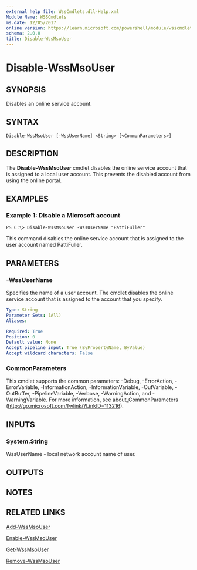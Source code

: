 ```yaml
---
external help file: WssCmdlets.dll-Help.xml
Module Name: WSSCmdlets
ms.date: 12/05/2017
online version: https://learn.microsoft.com/powershell/module/wsscmdlets/disable-wssmsouser?view=windowsserver2012r2-ps&wt.mc_id=ps-gethelp
schema: 2.0.0
title: Disable-WssMsoUser
---
```


# Disable-WssMsoUser

## SYNOPSIS
Disables an online service account.

## SYNTAX

```
Disable-WssMsoUser [-WssUserName] <String> [<CommonParameters>]
```

## DESCRIPTION
The **Disable-WssMsoUser** cmdlet disables the online service account that is assigned to a local user account.
This prevents the disabled account from using the online portal.

## EXAMPLES

### Example 1: Disable a Microsoft account
```
PS C:\> Disable-WssMsoUser -WssUserName "PattiFuller"
```

This command disables the online service account that is assigned to the user account named PattiFuller.

## PARAMETERS

### -WssUserName
Specifies the name of a user account.
The cmdlet disables the online service account that is assigned to the account that you specify.

```yaml
Type: String
Parameter Sets: (All)
Aliases: 

Required: True
Position: 0
Default value: None
Accept pipeline input: True (ByPropertyName, ByValue)
Accept wildcard characters: False
```

### CommonParameters
This cmdlet supports the common parameters: -Debug, -ErrorAction, -ErrorVariable, -InformationAction, -InformationVariable, -OutVariable, -OutBuffer, -PipelineVariable, -Verbose, -WarningAction, and -WarningVariable. For more information, see about_CommonParameters (http://go.microsoft.com/fwlink/?LinkID=113216).

## INPUTS

### System.String
WssUserName - local network account name of user.

## OUTPUTS

## NOTES

## RELATED LINKS

[Add-WssMsoUser](./Add-WssMsoUser.md)

[Enable-WssMsoUser](./Enable-WssMsoUser.md)

[Get-WssMsoUser](./Get-WssMsoUser.md)

[Remove-WssMsoUser](./Remove-WssMsoUser.md)

